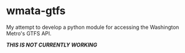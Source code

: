 # wmata-gtfs
My attempt to develop a python module for accessing the Washington Metro's GTFS API.

***THIS IS NOT CURRENTLY WORKING***
